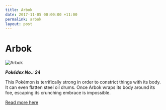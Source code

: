 ```yaml
---
title: Arbok
date: 2017-11-05 00:00:00 +11:00
permalink: arbok
layout: post
---
```


# Arbok

![Arbok](https://assets.pokemon.com/assets/cms2/img/pokedex/full/024.png)

**_Pokédex No.: 24_**

This Pokémon is terrifically strong in order to constrict things with its body. It can even flatten steel oil drums. Once Arbok wraps its body around its foe, escaping its crunching embrace is impossible.

[Read more here](https://www.pokemon.com/au/pokedex/arbok)

